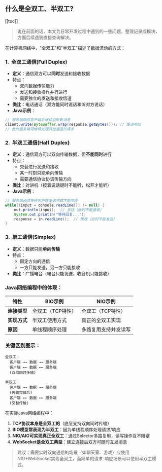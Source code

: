 ## 什么是全双工、半双工?

[[toc]]

> 说在前面的话，本文为日常开发过程中遇到的一些问题，整理记录成模块，方面后续遇到直接查询解决。

在计算机网络中，"全双工"和"半双工"描述了数据流动的方式：

### 1. ‌ 全双工通信(Full Duplex)

- ‌**定义**‌：通信双方可以‌**同时**‌发送和接收数据
- ‌特点：
  - 双向数据传输能力
  - 发送和接收操作并行进行
  - 需要独立的发送和接收信道
- ‌**类比**‌：电话通话（双方能同时说话和听对方说话）
- ‌**Java示例**‌：

```java
// 服务端响应客户端后继续监听新消息
client.write(ByteBuffer.wrap(response.getBytes())); // 发送响应
// 此时服务端可继续处理其他通道的请求
```

### 2. ‌ 半双工通信(Half Duplex)

- ‌**定义**‌：通信双方可以双向传输数据，但‌**不能同时**‌进行
- ‌特点：
  - 交替进行发送和接收
  - 某一时刻只能单向传输
  - 需要通信协议协调传输方向
- ‌**类比**‌：对讲机（按着说话键时不能听，松开才能听）
- ‌**Java示例**‌：

```java
// 服务端必须等待客户端发送完成才能响应
while((input = console.readLine()) != null) {
    out.println(input);  // 发送（此时不能接收）
    System.out.println("等待回复...");
    response = in.readLine();  // 接收（此时不能发送）
}
```

### 3. ‌ 单工通信(Simplex)

- ‌**定义**‌：数据只能‌**单向传输**‌
- ‌特点‌：
  - 固定方向的通信
  - 一方只能发送，另一方只能接收
- ‌**类比**‌：广播电台（电台只能发送，收音机只能接收）

### Java网络编程中的体现：

| 特性         | BIO示例           | NIO示例              |
| ------------ | ----------------- | -------------------- |
| ‌**连接类型**‌ | 全双工（TCP特性） | 全双工（TCP特性）    |
| ‌**实现方式**‌ | 半双工使用方式    | 真正的全双工实现     |
| ‌**原因**‌     | 单线程顺序处理    | 多路复用支持并发读写 |

### 关键区别图示：

```text
全双工：
  客户端 →→ 数据 →→ 服务端
  客户端 ←← 数据 ←← 服务端
  (双向同时传输)

半双工：
  客户端 →→ 数据 →→ 服务端
  (传输完成后)
  客户端 ←← 数据 ←← 服务端
  (交替传输)
```

在实际Java网络编程中：

1. ‌**TCP协议本身是全双工的**‌（底层支持双向同时传输）
2. ‌**BIO模型常表现为半双工**‌：因为单线程顺序处理请求/响应
3. ‌**NIO/AIO可实现真正全双工**‌：通过Selector多路复用，读写操作互不阻塞
4. ‌**WebSocket是全双工典型**‌：建立连接后双方可随时互发消息

> 建议：需要实时双向通信的场景（如聊天室、游戏）应使用NIO+WebSocket实现全双工，而简单的请求-响应场景可以使用半双工模式。